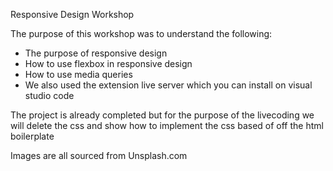 Responsive Design Workshop

The purpose of this workshop was to understand the following:

- The purpose of responsive design
- How to use flexbox in responsive design
- How to use media queries
- We also used the extension live server which you can install on visual studio code

The project is already completed but for the purpose of the livecoding we will delete the css and show how to implement the css based of off the html boilerplate

Images are all sourced from Unsplash.com